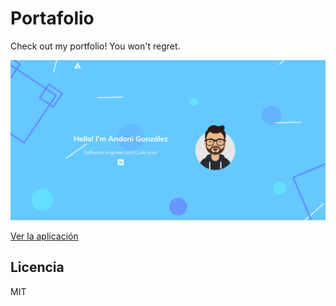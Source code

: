 # Portafolio

Check out my portfolio! You won't regret.

![Captura de la app](./.readme-static/home.PNG)

[Ver la aplicación](https://portfolio.andonig.vercel.app)

## Licencia

MIT
